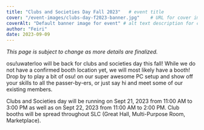 ```yaml
---
title: "Clubs and Societies Day Fall 2023"   # event title
cover: "/event-images/clubs-day-f2023-banner.jpg"    # URL for cover image -- for best results, use a 21:9 image
coverAlt: "Default banner image for event" # alt text description for cover image
author: "Feiri"
date: 2023-09-09
---
```


*This page is subject to change as more details are finalized.*

osu!uwaterloo will be back for clubs and societies day this fall! While we do not have a confirmed booth location yet, we will most likely have a booth! Drop by to play a bit of osu! on our super awesome PC setup and show off your skills to all the passer-by-ers, or just say hi and meet some of our existing members.

Clubs and Societies day will be running on Sept 21, 2023 from 11:00 AM to 3:00 PM as well as on Sept 22, 2023 from 11:00 AM to 2:00 PM. Club booths will be spread throughout SLC (Great Hall, Multi-Purpose Room, Marketplace).